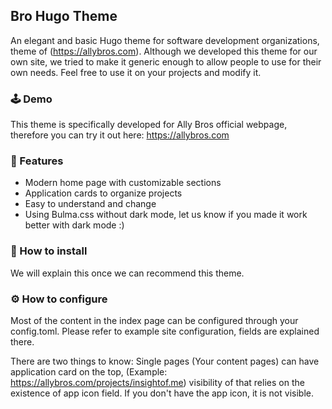 ## Bro Hugo Theme

An elegant and basic Hugo theme for software development organizations, theme of (https://allybros.com). Although 
we developed this theme for our own site, we tried to make it generic enough to allow people to use for their own needs.
Feel free to use it on your projects and modify it.

### 🕹 Demo
This theme is specifically developed for Ally Bros official webpage, therefore you can try it out here: https://allybros.com

### 🌟 Features
- Modern home page with customizable sections
- Application cards to organize projects
- Easy to understand and change
- Using Bulma.css without dark mode, let us know if you made it work better with dark mode :)

### 📀 How to install
We will explain this once we can recommend this theme.

### ⚙️ How to configure
Most of the content in the index page can be configured through your config.toml. 
Please refer to example site configuration, fields are explained there.

There are two things to know:
Single pages (Your content pages) can have application card on the top, (Example: https://allybros.com/projects/insightof.me) 
visibility of that relies on the existence of app icon field. If you don't have the app icon, it is not visible. 